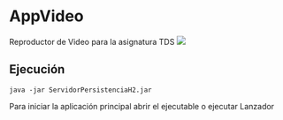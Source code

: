 # AppVideo
Reproductor de Video para la asignatura TDS
![](main/AppVideo/src/main/java/recursos/App_invertido.jpg)
## Ejecución

```
java -jar ServidorPersistenciaH2.jar
```

Para iniciar la aplicación principal abrir el ejecutable o ejecutar Lanzador
